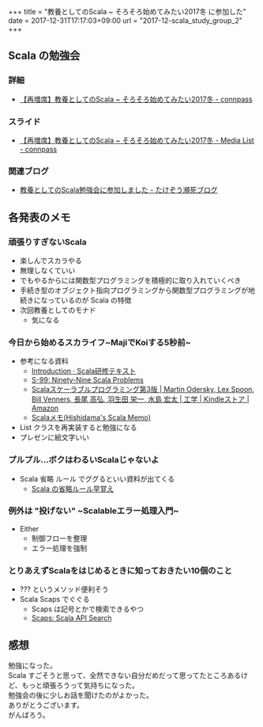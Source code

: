+++
title = "教養としてのScala ~ そろそろ始めてみたい2017冬 に参加した"
date = 2017-12-31T17:17:03+09:00
url = "2017-12-scala_study_group_2"
+++

## Scala の勉強会

### 詳細

- [【再増席】教養としてのScala ~ そろそろ始めてみたい2017冬 - connpass](https://d-cube.connpass.com/event/74106/)

### スライド

- [【再増席】教養としてのScala ~ そろそろ始めてみたい2017冬 - Media List - connpass](https://d-cube.connpass.com/event/74106/presentation/)

### 関連ブログ

- [教養としてのScala勉強会に参加しました - たけぞう瀕死ブログ](http://takezoe.hatenablog.com/entry/2017/12/25/083638)

## 各発表のメモ

### 頑張りすぎないScala

- 楽しんでスカラやる
- 無理しなくていい
- でもやるからには関数型プログラミングを積極的に取り入れていくべき
- 手続き型のオブジェクト指向プログラミングから関数型プログラミングが地続きになっているのが Scala の特徴
- 次回教養としてのモナド
    - 気になる

### 今日から始めるスカライフ~MajiでKoiする5秒前~

- 参考になる資料
    - [Introduction · Scala研修テキスト](http://dwango.github.io/scala_text/)
    - [S-99: Ninety-Nine Scala Problems](http://aperiodic.net/phil/scala/s-99/)
    - [Scalaスケーラブルプログラミング第3版 | Martin Odersky, Lex Spoon, Bill Venners, 長尾 高弘, 羽生田 栄一, 水島 宏太 | 工学 | Kindleストア | Amazon](https://www.amazon.co.jp/dp/B01LYPRFI7)
    - [Scalaメモ(Hishidama's Scala Memo)](http://www.ne.jp/asahi/hishidama/home/tech/scala/)
- List クラスを再実装すると勉強になる
- プレゼンに絵文字いい

### プルプル…ボクはわるいScalaじゃないよ

- Scala 省略 ルール でググるといい資料が出てくる
    - [Scala の省略ルール早覚え](https://gist.github.com/gakuzzzz/10104162)

### 例外は "投げない" ~Scalableエラー処理入門~

- Either
    - 制御フローを整理
    - エラー処理を強制

### とりあえずScalaをはじめるときに知っておきたい10個のこと

- ??? というメソッド便利そう
- Scala Scaps でぐぐる
    - Scaps は記号とかで検索できるやつ
    - [Scaps: Scala API Search](http://scala-search.org/)

## 感想

勉強になった。  
Scala すごそうと思って、全然できない自分だめだって思ってたところあるけど、もっと頑張ろうって気持ちになった。  
勉強会の後に少しお話を聞けたのがよかった。  
ありがとうございます。  
がんばろう。
